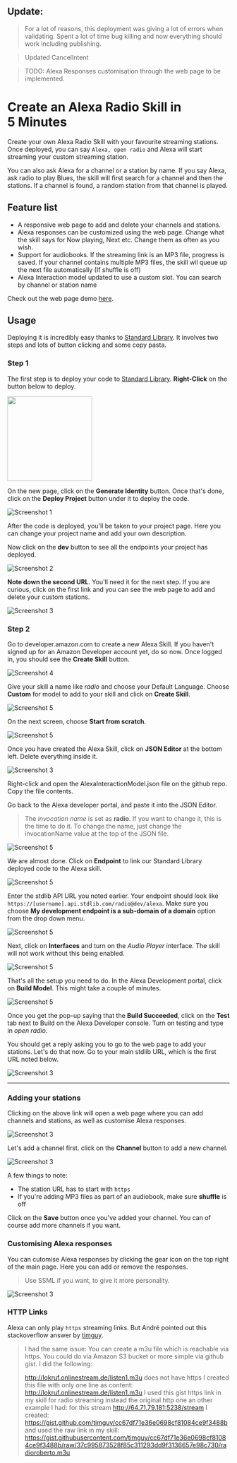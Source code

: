 ## Update: 
>  For a lot of reasons, this deployment was giving a lot of errors when validating. Spent a lot of time bug killing and now everything should work including publishing.
 
> Updated CancelIntent

> TODO: Alexa Responses customisation through the web page to be implemented.

# Create an Alexa Radio Skill in 5 Minutes

Create your own Alexa Radio Skill with your favourite streaming stations. Once deployed, you can say `Alexa, open radio` and Alexa will start streaming your custom streaming station. 

You can also ask Alexa for a channel or a station by name. If you say Alexa, ask radio to play Blues, the skill will first search for a channel and then the stations. If a channel is found, a random station from that channel is played.

## Feature list

- A responsive web page to add and delete your channels and stations.
- Alexa responses can be customized using the web page. Change what the skill says for Now playing, Next etc. Change them as often as you wish. 
- Support for audiobooks. If the streaming link is an MP3 file, progress is saved. If your channel contains multiple MP3 files, the skill wil queue up the next file automatically (If shuffle is off)
- Alexa Interaction model updated to use a custom slot. You can search by channel or station name

Check out the web page demo [here](https://balsimpson.github.io/alexa-radio/).

## Usage

Deploying it is incredibly easy thanks to [Standard Library](https://stdlib.com/). It involves two steps and lots of button clicking and some copy pasta.

### Step 1

The first step is to deploy your code to [Standard Library](https://stdlib.com/). **Right-Click** on the button below to deploy.

[<img src="https://open.autocode.com/static/images/open.svg?" width="192">](https://open.autocode.com/)

On the new page, click on the **Generate Identity** button. Once that's done, click on the **Deploy Project** button under it to deploy the code.

![Screenshot 1](./data/tutorial/Screenshot1.png?raw=true "Screenshot 1")

After the code is deployed, you'll be taken to your project page. Here you can change your project name and add your own description.

Now click on the **dev** button to see all the endpoints your project has deployed.

![Screenshot 2](./data/tutorial/Screenshot3.png?raw=true "Screenshot 2")

**Note down the second URL**. You'll need it for the next step. If you are curious, click on the first link and you can see the web page to add and delete your custom stations.

![Screenshot 3](./data/tutorial/Screenshot4.png?raw=true "Screenshot 3")

### Step 2

 Go to developer.amazon.com to create a new Alexa Skill. If you haven't signed up for an Amazon Developer account yet, do so now. Once logged in, you should see the **Create Skill** button.

![Screenshot 4](https://cdn-images-1.medium.com/max/1600/1*jaNopqvSGVexxVfs08VsWA.png "Screenshot 4")


Give your skill a name like *radio* and choose your Default Language. Choose **Custom** for model to add to your skill and click on **Create Skill**.

![Screenshot 5](https://cdn-images-1.medium.com/max/1600/1*7PS1s_aAQx0j0Tjl6RPtYQ.png "Screenshot 5")

On the next screen, choose **Start from scratch**.

![Screenshot 5](https://cdn-images-1.medium.com/max/1600/1*C84Unc95GebCtlK4fEUnDw.png "Screenshot 5")

Once you have created the Alexa Skill, click on **JSON Editor** at the bottom left. Delete everything inside it.

![Screenshot 3](./data/tutorial/alexa_screen1.png?raw=true "Screenshot 3")

Right-click and open the AlexaInteractionModel.json file on the github repo. Copy the file contents.

Go back to the Alexa developer portal, and paste it into the JSON Editor.

>The *invocation name* is set as **radio**. If you want to change it, this is the time to do it. To change the name, just change the invocationName value at the top of the JSON file.

![Screenshot 5](https://cdn-images-1.medium.com/max/1600/1*0SmfTT43k624FdUUSRifeQ.png "Screenshot 5")

We are almost done. Click on **Endpoint** to link our Standard Library deployed code to the Alexa skill.

![Screenshot 5](https://cdn-images-1.medium.com/max/1600/1*EY7SCAnMK1spOrXNZrOLcA.png "Screenshot 5")

Enter the stdlib API URL you noted earlier. Your endpoint should look like `https://[username].api.stdlib.com/radio@dev/alexa`. Make sure you choose **My development endpoint is a sub-domain of a domain** option from the drop down menu.

![Screenshot 5](https://cdn-images-1.medium.com/max/1600/1*NksAWXycucAfi8Xyjwyj6w.png "Screenshot 5")


Next, click on **Interfaces** and turn on the *Audio Player* interface. The skill will not work without this being enabled.

![Screenshot 5](https://cdn-images-1.medium.com/max/1600/1*6RYzF4I3dIpFRQhGyhhE_g.png "Screenshot 5")


That's all the setup you need to do. In the Alexa Development portal, click on **Build Model**. This might take a couple of minutes.

![Screenshot 5](https://cdn-images-1.medium.com/max/1600/1*yhG65J3jAlXrFuC_-nHs0w.png "Screenshot 5")

Once you get the pop-up saying that the **Build Succeeded**, click on the **Test** tab next to Build on the Alexa Developer console. Turn on testing and type in *open radio*.

You should get a reply asking you to go to the web page to add your stations. Let's do that now. Go to your main stdlib URL, which is the first URL noted below.

![Screenshot 3](./data/tutorial/Screenshot4.png?raw=true "Screenshot 3")

***

### Adding your stations

Clicking on the above link will open a web page where you can add channels and stations, as well as customise Alexa responses.

![Screenshot 3](./data/tutorial/webpage1.png?raw=true "Screenshot 3")

Let's add a channel first. click on the **Channel** button to add a new channel.

![Screenshot 3](./data/tutorial/webpage2.png?raw=true "Screenshot 2")

A few things to note:
- The station URL has to start with `https`
- If you're adding MP3 files as part of an audiobook, make sure **shuffle** is off

Click on the **Save** button once you've added your channel. You can of course add more channels if you want.

### Customising Alexa responses

You can cutomise Alexa responses by clicking the gear icon on the top right of the main page. Here you can add or remove the responses.
>Use SSML if you want, to give it more personality.

![Screenshot 3](./data/tutorial/webpage3.png?raw=true "Screenshot 2")

### HTTP Links
Alexa can only play `https` streaming links. But André pointed out this stackoverflow answer by [timguy](https://stackoverflow.com/users/3276902/timguy).

>I had the same issue: You can create a m3u file which is reachable via https. You could do via Amazon S3 bucket or more simple via github gist.
>I did the following:
>
>http://lokruf.onlinestream.de/listen1.m3u does not have https
>I created this file with only one line as content: http://lokruf.onlinestream.de/listen1.m3u
>I used this gist https link in my skill for radio streaming instead the original http one
>an other example I had:
>for this stream http://64.71.79.181:5238/stream
>I created: https://gist.github.com/timguy/cc67df71e36e0698cf81084ce9f3488b
>and used the raw link in my skill: https://gist.githubusercontent.com/timguy/cc67df71e36e0698cf81084ce9f3488b/raw/37c995873528f85c311293dd9f3136657e98c730/radioroberto.m3u


